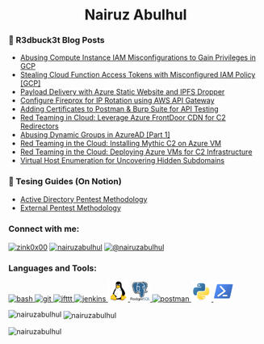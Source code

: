 <h1 align="center">Nairuz Abulhul</h1>

### 🔴 R3dbuck3t Blog Posts
<!-- BLOG-POST-LIST:START -->
- [Abusing Compute Instance IAM Misconfigurations to Gain Privileges in GCP](https://medium.com/r3d-buck3t/abusing-compute-instance-iam-misconfigurations-to-gain-privileges-in-gcp-c0371280f21d?source=rss----25eaa8551178---4)
- [Stealing Cloud Function Access Tokens with Misconfigured IAM Policy [GCP]](https://medium.com/r3d-buck3t/stealing-cloud-function-access-tokens-with-misconfigured-iam-policy-gcp-5e79538e88ac?source=rss----25eaa8551178---4)
- [Payload Delivery with Azure Static Website and IPFS Dropper](https://medium.com/r3d-buck3t/payload-delivery-with-azure-static-website-and-ipfs-dropper-3de6a09ad1f3?source=rss----25eaa8551178---4)
- [Configure Fireprox for IP Rotation using AWS API Gateway](https://medium.com/r3d-buck3t/configure-fireprox-for-ip-rotation-using-aws-api-gateway-b37ff3523e36?source=rss----25eaa8551178---4)
- [Adding Certificates to Postman &amp; Burp Suite for API Testing](https://medium.com/r3d-buck3t/adding-certificates-to-postman-burp-suite-for-api-testing-06339a6d072a?source=rss----25eaa8551178---4)
- [Red Teaming in Cloud: Leverage Azure FrontDoor CDN for C2 Redirectors](https://medium.com/r3d-buck3t/red-teaming-in-cloud-leverage-azure-frontdoor-cdn-for-c2-redirectors-79dd9ca98178?source=rss----25eaa8551178---4)
- [Abusing Dynamic Groups in AzureAD [Part 1]](https://medium.com/r3d-buck3t/abusing-dynamic-groups-in-azuread-part-1-ff12e328c8c0?source=rss----25eaa8551178---4)
- [Red Teaming in the Cloud: Installing Mythic C2 on Azure VM](https://medium.com/r3d-buck3t/red-teaming-in-the-cloud-installing-mythic-c2-on-azure-vm-35ef762e61b6?source=rss----25eaa8551178---4)
- [Red Teaming in the Cloud: Deploying Azure VMs for C2 Infrastructure](https://medium.com/r3d-buck3t/red-teaming-in-the-cloud-deploying-azure-vms-for-c2-infrastructure-c4819d843b72?source=rss----25eaa8551178---4)
- [Virtual Host Enumeration for Uncovering Hidden Subdomains](https://medium.com/r3d-buck3t/virtual-host-enumeration-for-uncovering-hidden-subdomains-e800625c2b8f?source=rss----25eaa8551178---4)
<!-- BLOG-POST-LIST:END -->

### 🔴 Tesing Guides (On Notion) 
- [Active Directory Pentest Methodology](https://r3dbuck3t.notion.site/Windows-Active-Directory-Pentest-Methodology-e8b133fb1342403aabde337b82f66fbd)
- [External Pentest Methodology](https://r3dbuck3t.notion.site/External-Pentest-Methodology-2c8d2d0473814cbcae511eb99a8734c5?pvs=4)

<h3 align="left">Connect with me:</h3>
<p align="left">
<a href="https://twitter.com/zink0x00" target="blank"><img align="center" src="https://raw.githubusercontent.com/rahuldkjain/github-profile-readme-generator/master/src/images/icons/Social/twitter.svg" alt="zink0x00" height="30" width="40" /></a>
<a href="https://linkedin.com/in/nairuzabulhul" target="blank"><img align="center" src="https://raw.githubusercontent.com/rahuldkjain/github-profile-readme-generator/master/src/images/icons/Social/linked-in-alt.svg" alt="nairuzabulhul" height="30" width="40" /></a>
<a href="https://medium.com/r3d-buck3t" target="blank"><img align="center" src="https://raw.githubusercontent.com/rahuldkjain/github-profile-readme-generator/master/src/images/icons/Social/medium.svg" alt="@nairuzabulhul" height="30" width="40" /></a>
</p>

<h3 align="left">Languages and Tools:</h3>
<p align="left"> <a href="https://www.gnu.org/software/bash/" target="_blank" rel="noreferrer"> <img src="https://www.vectorlogo.zone/logos/gnu_bash/gnu_bash-icon.svg" alt="bash" width="40" height="40"/> </a> <a href="https://git-scm.com/" target="_blank" rel="noreferrer"> <img src="https://www.vectorlogo.zone/logos/git-scm/git-scm-icon.svg" alt="git" width="40" height="40"/> </a> <a href="https://ifttt.com/" target="_blank" rel="noreferrer"> <img src="https://www.vectorlogo.zone/logos/ifttt/ifttt-ar21.svg" alt="ifttt" width="40" height="40"/> </a> <a href="https://www.jenkins.io" target="_blank" rel="noreferrer"> <img src="https://www.vectorlogo.zone/logos/jenkins/jenkins-icon.svg" alt="jenkins" width="40" height="40"/> </a> <a href="https://www.linux.org/" target="_blank" rel="noreferrer"> <img src="https://raw.githubusercontent.com/devicons/devicon/master/icons/linux/linux-original.svg" alt="linux" width="40" height="40"/> </a> <a href="https://www.postgresql.org" target="_blank" rel="noreferrer"> <img src="https://raw.githubusercontent.com/devicons/devicon/master/icons/postgresql/postgresql-original-wordmark.svg" alt="postgresql" width="40" height="40"/> </a> <a href="https://postman.com" target="_blank" rel="noreferrer"> <img src="https://www.vectorlogo.zone/logos/getpostman/getpostman-icon.svg" alt="postman" width="40" height="40"/> </a> <a href="https://www.python.org" target="_blank" rel="noreferrer"> <img src="https://raw.githubusercontent.com/devicons/devicon/master/icons/python/python-original.svg" alt="python" width="40" height="40"/> <img src="https://raw.githubusercontent.com/nairuzabulhul/nairuzabulhul/main/imges/PowerShell_5.0_icon.png" alt="python" width="40" height="40"/></a> </p>

<p><img align="left" src="https://github-readme-stats.vercel.app/api/top-langs?username=nairuzabulhul&show_icons=true&locale=en&layout=compact" alt="nairuzabulhul" /></p>

<p>&nbsp;<img align="center" src="https://github-readme-stats.vercel.app/api?username=nairuzabulhul&show_icons=true&locale=en" alt="nairuzabulhul" /></p>

<p><img align="center" src="https://github-readme-streak-stats.herokuapp.com/?user=nairuzabulhul&" alt="nairuzabulhul" /></p>

